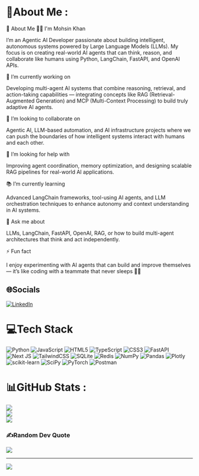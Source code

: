 # 💫About Me :
👋 About Me
🧑‍💻 I'm Mohsin Khan

I’m an Agentic AI Developer passionate about building intelligent, autonomous systems powered by Large Language Models (LLMs). My focus is on creating real-world AI agents that can think, reason, and collaborate like humans using Python, LangChain, FastAPI, and OpenAI APIs.

🚀 I’m currently working on

Developing multi-agent AI systems that combine reasoning, retrieval, and action-taking capabilities — integrating concepts like RAG (Retrieval-Augmented Generation) and MCP (Multi-Context Processing) to build truly adaptive AI agents.

🤝 I’m looking to collaborate on

Agentic AI, LLM-based automation, and AI infrastructure projects where we can push the boundaries of how intelligent systems interact with humans and each other.

🧩 I’m looking for help with

Improving agent coordination, memory optimization, and designing scalable RAG pipelines for real-world AI applications.

📚 I’m currently learning

Advanced LangChain frameworks, tool-using AI agents, and LLM orchestration techniques to enhance autonomy and context understanding in AI systems.

💬 Ask me about

LLMs, LangChain, FastAPI, OpenAI, RAG, or how to build multi-agent architectures that think and act independently.

⚡ Fun fact

I enjoy experimenting with AI agents that can build and improve themselves — it’s like coding with a teammate that never sleeps 🤖✨

## 🌐Socials
[![LinkedIn](https://img.shields.io/badge/LinkedIn-%230077B5.svg?logo=linkedin&logoColor=white)](https://linkedin.com/in/https://www.linkedin.com/in/mohsinkhanlkk) 

# 💻Tech Stack
![Python](https://img.shields.io/badge/python-3670A0?style=for-the-badge&logo=python&logoColor=ffdd54) ![JavaScript](https://img.shields.io/badge/javascript-%23323330.svg?style=for-the-badge&logo=javascript&logoColor=%23F7DF1E) ![HTML5](https://img.shields.io/badge/html5-%23E34F26.svg?style=for-the-badge&logo=html5&logoColor=white) ![TypeScript](https://img.shields.io/badge/typescript-%23007ACC.svg?style=for-the-badge&logo=typescript&logoColor=white) ![CSS3](https://img.shields.io/badge/css3-%231572B6.svg?style=for-the-badge&logo=css3&logoColor=white) ![FastAPI](https://img.shields.io/badge/FastAPI-005571?style=for-the-badge&logo=fastapi) ![Next JS](https://img.shields.io/badge/Next-black?style=for-the-badge&logo=next.js&logoColor=white) ![TailwindCSS](https://img.shields.io/badge/tailwindcss-%2338B2AC.svg?style=for-the-badge&logo=tailwind-css&logoColor=white) ![SQLite](https://img.shields.io/badge/sqlite-%2307405e.svg?style=for-the-badge&logo=sqlite&logoColor=white) ![Redis](https://img.shields.io/badge/redis-%23DD0031.svg?style=for-the-badge&logo=redis&logoColor=white) ![NumPy](https://img.shields.io/badge/numpy-%23013243.svg?style=for-the-badge&logo=numpy&logoColor=white) ![Pandas](https://img.shields.io/badge/pandas-%23150458.svg?style=for-the-badge&logo=pandas&logoColor=white) ![Plotly](https://img.shields.io/badge/Plotly-%233F4F75.svg?style=for-the-badge&logo=plotly&logoColor=white) ![scikit-learn](https://img.shields.io/badge/scikit--learn-%23F7931E.svg?style=for-the-badge&logo=scikit-learn&logoColor=white) ![SciPy](https://img.shields.io/badge/SciPy-%230C55A5.svg?style=for-the-badge&logo=scipy&logoColor=%white) ![PyTorch](https://img.shields.io/badge/PyTorch-%23EE4C2C.svg?style=for-the-badge&logo=PyTorch&logoColor=white) ![Postman](https://img.shields.io/badge/Postman-FF6C37?style=for-the-badge&logo=postman&logoColor=white)
# 📊GitHub Stats :
![](https://github-readme-stats.vercel.app/api?username=MohsinKhan94&theme=radical&hide_border=false&include_all_commits=false&count_private=false)<br/>
![](https://github-readme-streak-stats.herokuapp.com/?user=MohsinKhan94&theme=radical&hide_border=false)<br/>
![](https://github-readme-stats.vercel.app/api/top-langs/?username=MohsinKhan94&theme=radical&hide_border=false&include_all_commits=false&count_private=false&layout=compact)

### ✍️Random Dev Quote
![](https://quotes-github-readme.vercel.app/api?type=horizontal&theme=radical)

---
[![](https://visitcount.itsvg.in/api?id=MohsinKhan94&icon=0&color=0)](https://visitcount.itsvg.in)
